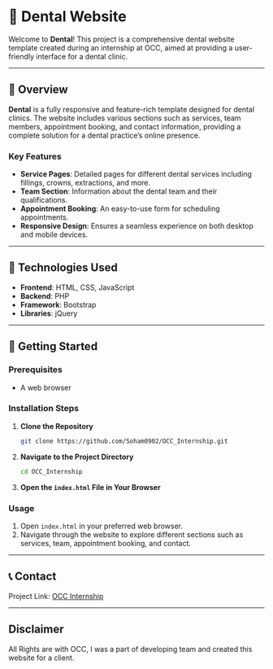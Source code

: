 # 🏥 Dental Website

Welcome to **Dental**! This project is a comprehensive dental website template created during an internship at OCC, aimed at providing a user-friendly interface for a dental clinic.

---

## 📜 Overview

**Dental** is a fully responsive and feature-rich template designed for dental clinics. The website includes various sections such as services, team members, appointment booking, and contact information, providing a complete solution for a dental practice’s online presence.

### Key Features

- **Service Pages**: Detailed pages for different dental services including fillings, crowns, extractions, and more.
- **Team Section**: Information about the dental team and their qualifications.
- **Appointment Booking**: An easy-to-use form for scheduling appointments.
- **Responsive Design**: Ensures a seamless experience on both desktop and mobile devices.

---

## 🔧 Technologies Used

- **Frontend**: HTML, CSS, JavaScript
- **Backend**: PHP
- **Framework**: Bootstrap
- **Libraries**: jQuery

---

## 🚀 Getting Started

### Prerequisites

- A web browser

### Installation Steps

1. **Clone the Repository**
    ```sh
    git clone https://github.com/Soham0902/OCC_Internship.git
    ```

2. **Navigate to the Project Directory**
    ```sh
    cd OCC_Internship
    ```

3. **Open the `index.html` File in Your Browser**

### Usage

1. Open `index.html` in your preferred web browser.
2. Navigate through the website to explore different sections such as services, team, appointment booking, and contact.

---

## 📞 Contact

Project Link: [OCC Internship](https://github.com/Soham0902/OCC_Internship)

---
## Disclaimer
All Rights are with OCC, I was a part of developing team and created this website for a client.
